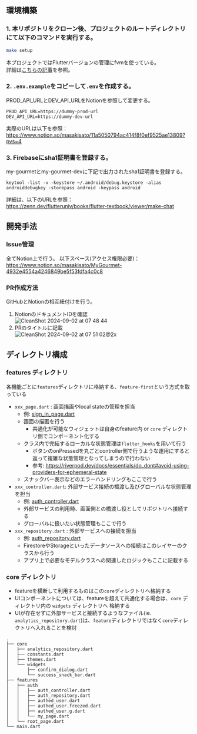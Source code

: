 ## 環境構築

### 1. 本リポジトリをクローン後、プロジェクトのルートディレクトリにて以下のコマンドを実行する。

```bash
make setup
```

本プロジェクトではFlutterバージョンの管理にfvmを使っている。  
詳細は[こちらの記事](https://zenn.dev/altiveinc/articles/flutter-version-management)を参照。

### 2. `.env.example`をコピーして`.env`を作成する。
PROD_API_URLとDEV_API_URLをNotionを参照して変更する。

```.dotenv
PROD_API_URL=https://dummy-prod-url
DEV_API_URL=https://dummy-dev-url
```

実際のURLは以下を参照：  
https://www.notion.so/masakisato/11a5050794ac414f8f0ef9525ae13809?pvs=4

### 3. Firebaseにsha1証明書を登録する。
   my-gourmetとmy-gourmet-devに下記で出力されたsha1証明書を登録する。
```
keytool -list -v -keystore ~/.android/debug.keystore -alias androiddebugkey -storepass android -keypass android
```

詳細は、以下のURLを参照：  
https://zenn.dev/flutteruniv/books/flutter-textbook/viewer/make-chat

## 開発手法
### Issue管理
全てNotion上で行う。
以下スペース(アクセス権限必要)：  
https://www.notion.so/masakisato/MyGourmet-4932e4554a4246849be5f53fdfa4c0c8

### PR作成方法
GitHubとNotionの相互紐付けを行う。  
1. NotionのドキュメントIDを確認  
![CleanShot 2024-09-02 at 07 48 44](https://github.com/user-attachments/assets/a4ba90b2-5304-4794-bf15-eabd8fb47567)
2. PRのタイトルに記載  
![CleanShot 2024-09-02 at 07 51 02@2x](https://github.com/user-attachments/assets/fb118922-72e6-4745-b18f-eced891762a5)

## ディレクトリ構成
### features ディレクトリ
各機能ごとに`features`ディレクトリに格納する、`feature-first`という方式を取っている

- `xxx_page.dart` :  画面描画やlocal stateの管理を担当
    - 例: [sign_in_page.dart](https://github.com/MyGourmet/My_Gourmet/blob/dev/lib/features/auth/sign_in_page.dart)
    - 画面の描画を行う
        - 共通化が可能なウィジェットは自身のfeature内 or `core` ディレクトリ側でコンポーネント化する
    - クラス内で完結するローカルな状態管理は`flutter_hooks`を用いて行う
        - ボタンのonPressedを丸ごとcontroller側で行うような運用にすると返って複雑な状態管理となってしまうので行わない
        - 参考: https://riverpod.dev/docs/essentials/do_dont#avoid-using-providers-for-ephemeral-state
    - スナックバー表示などのエラーハンドリングもここで行う
- `xxx_controller.dart`: 外部サービス接続の橋渡し及びグローバルな状態管理を担当
    - 例: [auth_controller.dart](https://github.com/MyGourmet/My_Gourmet/blob/dev/lib/features/auth/auth_controller.dart)
    - 外部サービスの利用時、画面側との橋渡し役としてリポジトリへ接続する
    - グローバルに扱いたい状態管理もここで行う
- `xxx_repository.dart` : 外部サービスへの接続を担当
    - 例: [auth_repository.dart](https://github.com/MyGourmet/My_Gourmet/blob/dev/lib/features/auth/auth_repository.dart)
    - FirestoreやStorageといったデータソースへの接続はこのレイヤーのクラスから行う
    - アプリ上で必要なモデルクラスへの関連したロジックもここに記載する

### core ディレクトリ
- featureを横断して利用するものはこの`core`ディレクトリへ格納する
- UIコンポーネントについては、featureを超えて共通化する場合は、`core` ディレクトリ内の `widgets` ディレクトリへ 格納する
- UIが存在せずに外部サービスと接続するようなファイル(ie. `analytics_repository.dart`)は、`feature`ディレクトリではなく`core`ディレクトリへ入れることを検討

```text
.
├── core
│   ├── analytics_repository.dart
│   ├── constants.dart
│   ├── themes.dart
│   └── widgets
│       ├── confirm_dialog.dart
│       └── success_snack_bar.dart
├── features
│   ├── auth
│   │   ├── auth_controller.dart
│   │   ├── auth_repository.dart
│   │   ├── authed_user.dart
│   │   ├── authed_user.freezed.dart
│   │   ├── authed_user.g.dart
│   │   └── my_page.dart
│   └── root_page.dart
└── main.dart


```
